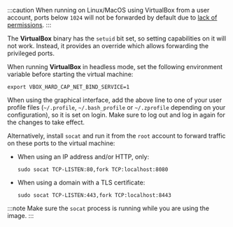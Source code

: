 :::caution
When running on Linux/MacOS using VirtualBox from a user account, ports below `1024` will not be forwarded by default
due to [lack of permissions][vbox-nat-limitations].
:::

The **VirtualBox** binary has the `setuid` bit set, so setting capabilities on it will not work. Instead, it provides an
override which allows forwarding the privileged ports.

When running **VirtualBox** in headless mode, set the following environment variable before starting the virtual machine:

```shell
export VBOX_HARD_CAP_NET_BIND_SERVICE=1
```

When using the graphical interface, add the above line to one of your user profile files (`~/.profile`,
`~/.bash_profile` or `~/.zprofile` depending on your configuration), so it is set on login. Make sure to log out and log
in again for the changes to take effect.

Alternatively, install `socat` and run it from the `root` account to forward traffic on these ports to the virtual
machine:

- When using an IP address and/or HTTP, only:

  ```shell
  sudo socat TCP-LISTEN:80,fork TCP:localhost:8080
  ```

- When using a domain with a TLS certificate:

  ```shell
  sudo socat TCP-LISTEN:443,fork TCP:localhost:8443
  ```

:::note
Make sure the `socat` process is running while you are using the image.
:::

[vbox-nat-limitations]: https://www.virtualbox.org/manual/ch06.html#nat-limitations

